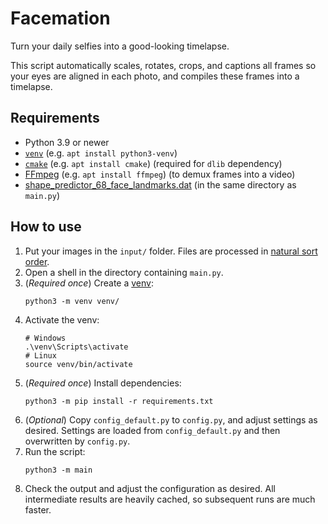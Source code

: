 # Facemation
Turn your daily selfies into a good-looking timelapse.

This script automatically scales, rotates, crops, and captions all frames so your eyes are aligned in each photo, and
compiles these frames into a timelapse.

## Requirements
* Python 3.9 or newer
* [`venv`](https://docs.python.org/3/tutorial/venv.html) (e.g. `apt install python3-venv`)
* [`cmake`](https://cmake.org/) (e.g. `apt install cmake`) (required for `dlib` dependency)
* [FFmpeg](https://ffmpeg.org/) (e.g. `apt install ffmpeg`) (to demux frames into a video)
* [shape_predictor_68_face_landmarks.dat](http://dlib.net/files/shape_predictor_68_face_landmarks.dat.bz2) (in the same directory as `main.py`)

## How to use
1. Put your images in the `input/` folder.
   Files are processed in [natural sort order](https://en.wikipedia.org/wiki/Natural_sort_order).
2. Open a shell in the directory containing `main.py`.
3. (_Required once_) Create a [venv](https://docs.python.org/3/tutorial/venv.html):
   ```shell
   python3 -m venv venv/
   ```
4. Activate the venv:
   ```shell
   # Windows
   .\venv\Scripts\activate
   # Linux
   source venv/bin/activate
   ```
5. (_Required once_) Install dependencies:
   ```shell
   python3 -m pip install -r requirements.txt
   ```
6. (_Optional_) Copy `config_default.py` to `config.py`, and adjust settings as desired.
   Settings are loaded from `config_default.py` and then overwritten by `config.py`.
7. Run the script:
   ```shell
   python3 -m main
   ```
8. Check the output and adjust the configuration as desired.
   All intermediate results are heavily cached, so subsequent runs are much faster.
